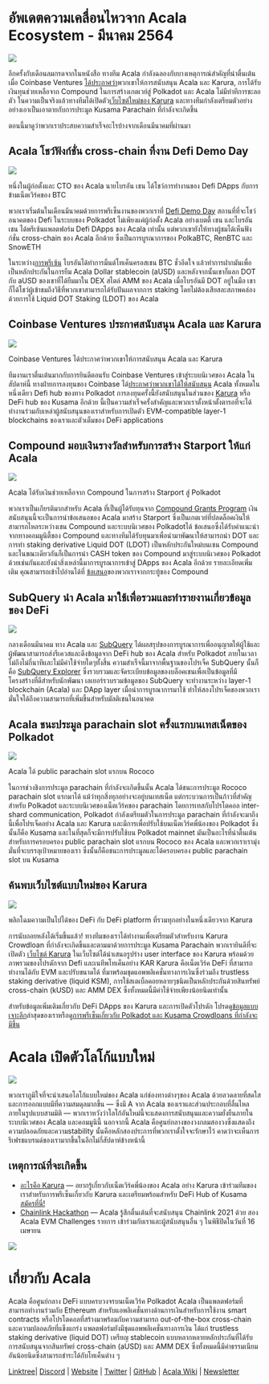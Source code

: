 # **อัพเดตความเคลื่อนไหวจาก Acala Ecosystem - มีนาคม 2564**

![](https://miro.medium.com/max/2800/1*QL98Lx2R1D7e10smue8TVA.png)

อีกครั้งกับเดือนลมกรดจากในหนังสือ ทางทีม Acala กำลังฉลองกับบางเหตุการณ์สำคัญที่น่าตื่นเต้น เมื่อ Coinbase Ventures [ได้ประกาศว่า](https://cointelegraph.com/news/coinbase-ventures-backing-defi-in-the-polkadot-ecosystem)พวกเขาให้การสนับสนุน Acala และ Karura, การได้รับเงินทุนช่วยเหลือจาก Compound ในการสร้างเกตเวย์สู่ Polkadot และ Acala ไม่มีท่าทีการชะลอตัว ในความเป็นจริงแล้วทางทีมได้เปิดตัว[เว็บไซต์ใหม่ของ Karura](https://acala.network/karura) และทางทีมกำลังเตรียมตัวอย่างอย่างเอาเป็นเอาตายกับการประมูล Kusama Parachain ที่กำลังจะเกิดขึ้น

ตอนนี้มาดูว่าพวกเราประสบความสำเร็จอะไรบ้างจากเดือนมีนาคมที่ผ่านมา

## Acala โชว์ฟังก์ชั่น cross-chain ที่งาน Defi Demo Day

![](https://miro.medium.com/max/3296/1\*c4fdF6mopG5ARbae-ExJNA.png)

หนึ่งในผู้ก่อตั้งและ CTO ของ Acala นายไบรอัน เชน ได้โชว์การทำงานของ Defi DApps กับการข้ามเน็ตเวิร์คของ BTC

พวกเราเริ่มต้นในเดือนมีนาคมด้วยการพรีเซ็นงานของพวกเราที่ [Defi Demo Day](https://www.crowdcast.io/e/defidemoday) สถานที่ที่จะโชว์อนาคตของ Defi ในระบบของ Polkadot ไม่เพียงแค่ผู้ก่อตั้ง Acala อย่างเบตตี้ เชน และไบรอัน เชน ได้พรีเซ้นแพลตฟอร์ม Defi DApps ของ Acala เท่านั้น แต่พวกเขายังให้ทางผู้ชมได้เห็นฟังก์ชั่น cross-chain ของ Acala อีกด้วย ซึ่งเป็นการบูรณาการของ PolkaBTC, RenBTC และ SnowETH

ในระหว่าง[การพรีเซ้น](https://www.crowdcast.io/e/defidemoday) ไบรอันได้ทำการมิ้นต์โทเค็นครอสเชน BTC ชั่วอึดใจ แล้วทำการฝากมันเพื่อเป็นหลักประกันในการยืม Acala Dollar stablecoin  (aUSD) และหลังจากนั้นเขาก็แลก DOT กับ aUSD ของเขาที่ได้ยืมมาใน DEX สไตล์ AMM ของ Acala เมื่อไบรอันมี DOT อยู่ในมือ เขาก็ได้โชว์ผู้เข้าชมถึงวิธีที่พวกเขาสามารถได้รับปันผลจากการ staking โดยไม่ต้องเสียสละสภาพคล่องด้วยการใช้ Liquid DOT Staking (LDOT) ของ Acala

## Coinbase Ventures ประกาศสนับสนุน Acala และ Karura

![](https://miro.medium.com/max/2800/1\*3ZiFjMlC2kYxkx0L14gXLw.png)

Coinbase Ventures ได้ประกาศว่าพวกเขาให้การสนับสนุน Acala และ Karura

ทีมงานเราตื่นเต้นมากกับการยินดีตอนรับ Coinbase Ventures เข้าสู่ระบบนิเวศของ Acala ในสัปดาห์นี้ ทางฝ่ายการลงทุนของ Coinbase ได้[ประกาศว่าพวกเขาได้ให้สนับสนุน](https://cointelegraph.com/news/coinbase-ventures-backing-defi-in-the-polkadot-ecosystem) Acala ทั้งหมดในหนึ่งเดียว Defi hub ของทาง Polkadot การลงทุนครั้งนี้ยังสนับสนุนในส่วนของ [Karura](https://acala.network/karura) หรือ DeFi hub ของ Kusama อีกด้วย นี้เป็นความสำเร็จครั้งสำคัญและพวกเราตั้งหน้าตั้งตารอที่จะได้ทำงานร่วมกับเหล่าผู้สนับสนุนของเราสำหรับการเปิดตัว EVM-compatible layer-1 blockchains ของเราและตัวเต็มของ DeFi applications

## Compound มอบเงินรางวัลสำหรับการสร้าง Starport ให้แก่ Acala

![](https://miro.medium.com/max/2800/1\*HBjTiYMXO8Vm4eIeSVPhzQ.png)

Acala ได้รับเงินช่วยเหลือจาก Compound ในการสร้าง Starport สู่ Polkadot

พวกเราเป็นเกียรติมากสำหรับ Acala ที่เป็นผู้ได้รับทุนจาก [Compound Grants Program](https://medium.com/acalanetwork/acala-receives-compound-grant-to-connect-compound-chain-and-polkadot-via-acala-a055d391e94a) เงินสนับสนุนนี้จะเป็นการนำข้อเสนอของ Acala มาสร้าง Starport ซึ่งเป็นเกตเวย์ที่ปลดล็อคเงินให้สามารถไหลระหว่างเชน Compound และระบบนิเวศของ Polkadotได้ ข้อเสนอซึ่งได้รับคำแนะนำจากทางคอมมูนิตี้ของ Compound และทางทีมได้รับทุนมาเพื่อนำมาพัฒนาให้สามารถนำ DOT และการทำ staking derivative Liquid DOT (LDOT) เป็นหลักประกันใหม่บนเชน Compound และในขณะเดียวกันก็เป็นการนำ CASH token ของ Compound มาสู่ระบบนิเวศของ Polkadot ด้วยเช่นกันและยังนำสิ่งเหล่านี้มาการบูรณาการเข้าสู่ DApps ของ Acala อีกด้วย รายละเอียดเพิ่มเติม คุณสามารถเข้าไปอ่านได้ที่ [ข้อเสนอ](https://www.comp.xyz/t/acala-x-compound-chain-gateway-to-polkadot/1349/10)ของพวกเราจากกระทู้ของ Compound

## SubQuery นำ Acala มาใช้เพื่อรวมและทำรายงานเกี่ยวข้อมูลของ DeFi

![](https://miro.medium.com/max/2048/0\*mZSC0lvmD90nqFlz)

กลางเดือนมีนาคม ทาง Acala และ [SubQuery](https://www.subquery.network/) ได้ผลสรุปของการบูรณาการเพื่ออนุญาตให้ผู้ใช้และผู้พัฒนาสามารถส่งรีเควสและดึงข้อมูลจาก DeFi hub ของ Acala สำหรับ Polkadot ภายในเวลาไม่ถึงไม่กี่นาทีและไม่มีค่าใช้จ่ายใดๆทั้งสิ้น ความสำเร็จนี้มาจากพื้นฐานของโปรเจ็ค SubQuery นั้นก็คือ [SubQuery Explorer](https://explorer.subquery.network/) ซึ่งรวบรวมและจัดระเบียบข้อมูลของบล็อคเชนเพื่อเป็นข้อมูลที่มีโครงสร้างที่ดีสำหรับนักพัฒนา เลเยอร์รวบรวมข้อมูลของ SubQuery จะทำงานระหว่าง layer-1 blockchain (Acala) และ DApp layer เมื่อนำการบูรณาการมาใช้ ทำให้สองโปรเจ็คของพวกเรามั่นใจได้ถึงความสามารถที่เพิ่มขึ้นสำหรับมัลติเชนในอนาคต

## Acala ชนะประมูล parachain slot ครั้งแรกบนเทสเน็ตของ Polkadot

![](https://miro.medium.com/max/1528/0\*EzkXYOY9GjXZ3oiK)

Acala ได้ public parachain slot แรกบน Rococo

ในการช่วงชิงการประมูล parachain ที่กำลังจะเกิดขึ้นนั้น Acala ได้ชนะการประมูล Rococo parachain slot แรกมาได้ แม้ว่าทุกสิ่งทุกอย่างจะอยู่บนเทสเน็ต แต่กระบวนการเป็นก้าวที่สำคัญสำหรับ Polkadot และระบบนิเวศของเน็ตเวิร์คของ parachain โดยการเทสกับโปรโตคอล inter-shard communication, Polkadot กำลังเตรียมตัวในการประมูล parachain ที่กำลังจะมาถึงนี้เพื่อโปรเจ็คอย่าง Acala และ Karura และมีการเพื่อปรับใช้บนเน็ตเวิร์คพี่น้องของ Polkadot ซึ่งนั้นก็คือ Kusama และในที่สุดก็จะมีการปรับใช้บน Polkadot mainnet มันเป็นอะไรที่น่าตื้นเต้นสำหรับการครอบครอง public parachain slot แรกบน Rococo ของ Acala และพวกเราเรามุ่งมั่นที่จะบรรลุเป้าหมายของเรา ซึ่งนั้นก็คือชนะการประมูลและได้ครอบครอง public parachain slot บน Kusama

## ค้นพบเว็บไซต์แบบใหม่ของ Karura

![](https://miro.medium.com/max/2816/0\*KVAVAiFZUNF\_fi\_K)

พลิกโฉมความเป็นไปได้ของ DeFi กับ DeFi platform ที่รวมทุกอย่างในหนึ่งเดียวจาก Karura

การนับถอยหลังได้เริ่มขึ้นแล้ว! ทางทีมของเราได้ทำงานเพื่อเตรียมตัวสำหรับงาน Karura Crowdloan ที่กำลังจะเกิดขึ้นและตามมาด้วยการประมูล Kusama Parachain พวกเรายินดีที่จะเปิดตัว [เว็บไซต์ Karura](https://acala.network/karura) ในเว็บไซต์ได้นำเสนอรูปร่าง user interface ของ Karura พร้อมด้วยภาพรวมของโปรดักจาก Defi และเนทีพโทเค็นอย่าง KAR Karura คือเน็ตเวิร์ค DeFi ที่สามารถทำงานได้กับ EVM และปรับขนาดได้ ที่มาพร้อมชุดแอพพลิเคชั่นทางการเงินซึ่งร่วมถึง trustless staking derivative (liquid KSM), การใช้สเตเบิ้ลคอยหลายๆชนิดเป็นหลักประกันด้วยสินทรัพย์ cross-chain (kUSD) และ AMM DEX ซึ่งทั้งหมดนี้มีค่าใช้จ่ายเพียงน้อยนิดเท่านั้น

สำหรับข้อมูลเพิ่มเติมเกี่ยวกับ DeFi DApps ของ Karura และการเปิดตัวโปรดัก โปรดดู[ข้อมูลแบบเจาะลึก](https://medium.com/acalanetwork/countdown-to-karura-a-deep-dive-on-the-defi-hub-of-kusama-410066fc1e1f)ล่าสุดของเราหรือดู[การพรีเซ็นเกี่ยวกับ Polkadot และ Kusama Crowdloans ที่กำลังจะมีขึ้น](https://www.youtube.com/watch?v=qQuzRTsiJa4&t=115s)

# Acala เปิดตัวโลโก้แบบใหม่

![](https://miro.medium.com/max/2072/0\*IGwkNLwEePOYWKrw)

พวกเราภูมิใจที่จะนำเสนอโลโก้แบบใหม่ของ Acala แก่ช่องทางต่างๆของ Acala ด้วยลวดลายที่สดใสและการออกแบบมีที่ความสมดุลมากขึ้น — ซึ่งมี A จาก Acala ของเราและส่วนประกอบที่ลื่นไหลภายในรูปแบบสามมิติ — พวกเราหวังว่าโลโก้อันใหม่นี้จะแสดงการสนับสนุนและความยั่งยืนภายในระบบนิเวศของ Acala และคอมมูนินี้ นอกจากนี้ Acala คือศูนย์กลางของวงกลมสองวงซึ่งแสดงถึงความปลอดภัยและความstability นั้นคือหลักสองประการที่พวกเราตั้งใจจะรักษาไว้ คาดว่าจะเห็นการรีเฟรชแบรนด์ของเรามากขึ้นในอีกไม่กี่สัปดาห์ข้างหน้านี้

## เหตุการณ์ที่จะเกิดขึ้น

- [อะไรคือ Karura](https://www.crowdcast.io/e/what-is-karura/register?utm_source=profile&utm_medium=profile_web&utm_campaign=profile) — อยากรู้เกี่ยวกับเน็ตเวิร์คพี่น้องของ Acala อย่าง Karura เข้าร่วมทีมของเราสำหรับการพรีเซ็นเกี่ยวกับ Karura และเตรียมพร้อมสำหรับ DeFi Hub of Kusama [สมัครที่นี่!](https://www.crowdcast.io/e/what-is-karura/register?utm_source=profile&utm_medium=profile_web&utm_campaign=profile)
- [Chainlink Hackathon](https://chain.link/hackathon) — Acala รู้สึกตื่นเต้นที่จะสนับสนุน Chainlink 2021 ด้วย สอง Acala EVM Challenges รายการ เข้าร่วมกับเราและผู้สนับสนุนอื่น ๆ ในพิธีปิดในวันที่ 16 เมษายน

![](https://miro.medium.com/max/2402/0\*vfld\_ERpJGvSAJnD.png)

# เกี่ยวกับ Acala

Acala คือศูนย์กลาง DeFi แบบครบวงจรบนเน็ตเวิร์ค Polkadot Acala เป็นแพลตฟอร์มที่สามารถทำงานร่วมกับ Ethereum สำหรับแอพลิเคชั่นทางด้านการเงินสำหรับการใช้งาน smart contracts หรือโปรโตคอลที่สร้างมาพร้อมกับความสามารถ out-of-the-box cross-chain และความปลอดภัยที่แข็งแกร่ง แพลตฟอร์มยังมีชุดแอพพลิเคชั่นทางการเงิน ได้แก่ trustless staking derivative (liquid DOT) เหรียญ stablecoin แบบหลากหลายหลักประกันที่ได้รับการสนับสนุนจากสินทรัพย์ cross-chain (aUSD) และ AMM DEX ซึ่งทั้งหมดนี้มีค่าธรรมเนียมอันน้อยนิดซึ่งสามารถชำระได้กับโทเค็นต่าง ๆ

[Linktree](https://linktr.ee/acalanetwork)| [Discord](https://discord.gg/vdbFVCH) | [Website](https://acala.network/) | [Twitter](https://twitter.com/AcalaNetwork) | [GitHub](https://github.com/AcalaNetwork/Acala) | [Acala Wiki](https://github.com/AcalaNetwork/Acala/wiki) | [Newsletter](https://share.hsforms.com/1X9RxkXk-R62I0VNbATaDXw4h8qc)
